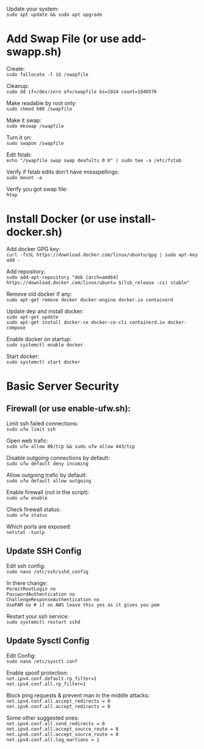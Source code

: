 Update your system: \
`sudo apt update && sudo apt upgrade`

# Add Swap File (or use add-swapp.sh)
Create: \
`sudo fallocate -l 1G /swapfile`

Cleanup: \
`sudo dd if=/dev/zero of=/swapfile bs=1024 count=1048576`

Make readable by root only: \
`sudo chmod 600 /swapfile`

Make it swap: \
`sudo mkswap /swapfile`

Turn it on: \
`sudo swapon /swapfile`

Edit fstab: \
`echo "/swapfile swap swap deafults 0 0" | sudo tee -a /etc/fstab`

Verify if fstab edits don't have missspellings: \
`sudo mount -a`

Verify you got swap file: \
`htop`

# Install Docker (or use install-docker.sh)
Add docker GPG key: \
`curl -fsSL https://download.docker.com/linux/ubuntu/gpg | sudo apt-key add -`

Add repository: \
`sudo add-apt-repository "deb [arch=amd64] https://download.docker.com/linux/ubuntu $(lsb_release -cs) stable"`

Remove old docker if any: \
`sudo apt-get remove docker docker-engine docker.io containerd`

Update dep and install docker: \
`sudo apt-get update` \
`sudo apt-get install docker-ce docker-ce-cli containerd.io docker-compose`

Enable docker on startup: \
`sudo systemctl enable docker`

Start docker: \
`sudo systemctl start docker`

# Basic Server Security 
## Firewall (or use enable-ufw.sh):
Limit ssh failed connections: \
`sudo ufw limit ssh`

Open web trafic:  \
`sudo ufw allow 80/tcp && sudo ufw allow 443/tcp`

Disable outgoing connections by default: \
`sudo ufw default deny incoming`

Allow outgoing trafic by default: \
`sudo ufw default allow outgoing`

Enable firewall (not in the script): \
`sudo ufw enable`

Check firewall status:  \
`sudo ufw status`

Which ports are exposed: \
`netstat -tunlp` 

## Update SSH Config
Edit ssh config: \
`sudo nano /etc/ssh/sshd_config`

In there change: \
`PermitRootLogin no` \
`PasswordAuthentication no` \
`ChallengeResponseAuthentication no` \
`UsePAM no # if on AWS leave this yes as it gives you pem`

Restart your ssh service: \
`sudo systemctl restart sshd`

## Update Sysctl Config
Edit Config: \
`sudo nano /etc/sysctl.conf`

Enable spoof protection: \
`net.ipv4.conf.default.rp_filter=1` \
`net.ipv4.conf.all.rp_filter=1`

Block ping requests & prevent man in the middle attacks: \
`net.ipv4.conf.all.accept_redirects = 0` \
`net.ipv6.conf.all.accept_redirects = 0`

Some other suggested ones: \
`net.ipv4.conf.all.send_redirects = 0` \
`net.ipv4.conf.all.accept_source_route = 0` \
`net.ipv6.conf.all.accept_source_route = 0` \
`net.ipv4.conf.all.log_martians = 1`